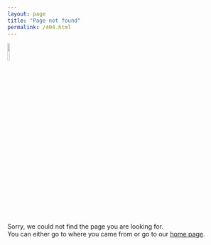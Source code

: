 ```yaml
---
layout: page
title: "Page not found"
permalink: /404.html
---
```


  
  <img src="{{ site.baseurl }}/images/logos-zero-waste-festival/logo-square-160.png" width = "10%" />
  
  Sorry, we could not find the page you are looking for.<br>
  You can either go <script> document.write('<a href="' + document.referrer + '">back</a>'); </script> to where you came from or go to our [home page](/).
